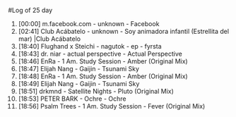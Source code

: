 #Log of 25 day

1. [00:00] m.facebook.com - unknown - Facebook
1. [02:41] Club Acábatelo - unknown - Soy animadora infantil (Estrellita del mar) |Club Acábatelo
1. [18:40] Flughand x Steichi - nagutok - ep - fyrsta
1. [18:43] dr. niar - actual perspective - Actual Perspective
1. [18:46] EnRa - 1 Am. Study Session - Amber (Original Mix)
1. [18:47] Elijah Nang - Gaijin - Tsunami Sky
1. [18:48] EnRa - 1 Am. Study Session - Amber (Original Mix)
1. [18:49] Elijah Nang - Gaijin - Tsunami Sky
1. [18:51] drkmnd - Satellite Nights - Pluto (Original Mix)
1. [18:53] PETER BARK - Ochre - Ochre
1. [18:56] Psalm Trees - 1 Am. Study Session - Fever (Original Mix)
